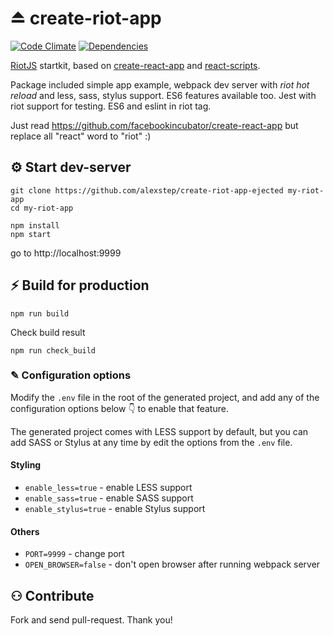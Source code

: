 # ⏏ create-riot-app
[![Code Climate](https://codeclimate.com/github/alexstep/create-riot-app-ejected.png)](https://codeclimate.com/github/alexstep/create-riot-app-ejected)
[![Dependencies](https://david-dm.org/alexstep/create-riot-app-ejected/dev-status.svg)](https://david-dm.org/alexstep/create-riot-app-ejected?type=dev)

[RiotJS](https://github.com/riot/riot) startkit, based on [create-react-app](https://github.com/facebookincubator/create-react-app) and  [react-scripts](https://github.com/facebookincubator/create-react-app/tree/master/packages/react-scripts).

Package included simple app example, webpack dev server with *riot hot reload* and less, sass, stylus support. ES6 features available too.
Jest with riot support for testing. ES6 and eslint in riot tag.

Just read https://github.com/facebookincubator/create-react-app but replace all "react" word to "riot" :)


## ⚙ Start dev-server
```
git clone https://github.com/alexstep/create-riot-app-ejected my-riot-app
cd my-riot-app
```
```
npm install
npm start
```
go to http://localhost:9999


## ⚡ Build for production
```
npm run build
```

Check build result
```
npm run check_build

```



### ✎ Configuration options

Modify the ```.env``` file in the root of the generated project, and add any of the configuration options below 👇 to enable that feature.

The generated project comes with LESS support by default, but you can add SASS or Stylus at any time by edit the options from the ```.env``` file.

#### Styling
- ```enable_less=true``` - enable LESS support
- ```enable_sass=true``` - enable SASS support
- ```enable_stylus=true``` - enable Stylus support


#### Others
- ```PORT=9999``` - change port
- ```OPEN_BROWSER=false``` - don't open browser after running webpack server




## ⚇ Contribute

Fork and send pull-request. Thank you!


